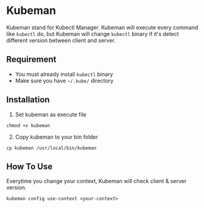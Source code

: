 # Kubeman
Kubeman stand for Kubectl Manager. Kubeman will execute every command like `kubectl` do, but Kubeman will change `kubectl` binary if it's detect different version between client and server.

## Requirement
- You must already install `kubectl` binary
- Make sure you have `~/.kube/` directory

## Installation
1. Set kubeman as execute file
```
chmod +x kubeman
```
2. Copy kubeman to your bin folder
```
cp kubeman /usr/local/bin/kubeman
```
## How To Use
Everytime you change your context, Kubeman will check client & server version.
```
kubeman config use-context <your-context>
```
